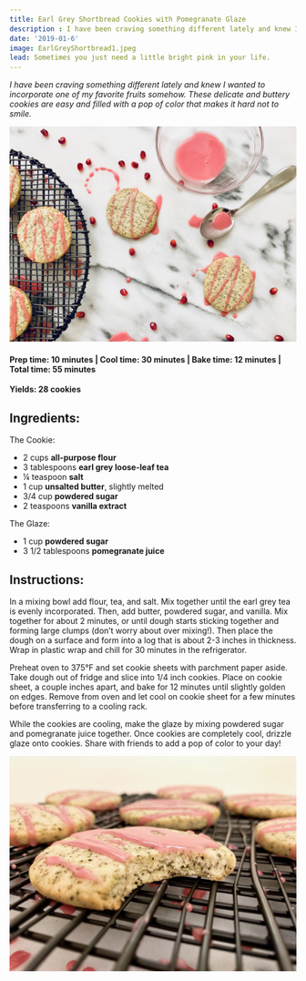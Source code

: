 ```yaml
---
title: Earl Grey Shortbread Cookies with Pomegranate Glaze
description : I have been craving something different lately and knew I wanted to incorporate one of my favorite fruits somehow. These delicate and buttery cookies are easy and filled with a pop of color that makes it hard not to smile.
date: '2019-01-6'
image: EarlGreyShortbread1.jpeg
lead: Sometimes you just need a little bright pink in your life. 
---
```

*I have been craving something different lately and knew I wanted to incorporate one of my favorite fruits somehow. These delicate and buttery cookies are easy and filled with a pop of color that makes it hard not to smile.*
 
![](EarlGreyShortbread2.jpeg)

#### Prep time: 10 minutes | Cool time: 30 minutes | Bake time: 12 minutes | Total time: 55 minutes

**Yields: 28 cookies** 

## Ingredients:

The Cookie:
- 2 cups **all-purpose flour**
- 3 tablespoons **earl grey loose-leaf tea**
- ¼ teaspoon **salt**
- 1 cup **unsalted butter**, slightly melted
- 3/4 cup **powdered sugar**
- 2 teaspoons **vanilla extract**

The Glaze:
- 1 cup **powdered sugar**
- 3 1/2 tablespoons **pomegranate juice**

## Instructions:

In a mixing bowl add flour, tea, and salt. Mix together until the earl grey tea is evenly incorporated. Then, add butter, powdered sugar, and vanilla. Mix together for about 2 minutes, or until dough starts sticking together and forming large clumps (don’t worry about over mixing!). Then place the dough on a surface and form into a log that is about 2-3 inches in thickness. Wrap in plastic wrap and chill for 30 minutes in the refrigerator. 

Preheat oven to 375°F and set cookie sheets with parchment paper aside. Take dough out of fridge and slice into 1/4 inch cookies. Place on cookie sheet, a couple inches apart, and bake for 12 minutes until slightly golden on edges. Remove from oven and let cool on cookie sheet for a few minutes before transferring to a cooling rack. 

While the cookies are cooling, make the glaze by mixing powdered sugar and pomegranate juice together. Once cookies are completely cool, drizzle glaze onto cookies. Share with friends to add a pop of color to your day! 

![](EarlGreyShortbread3.jpeg)

